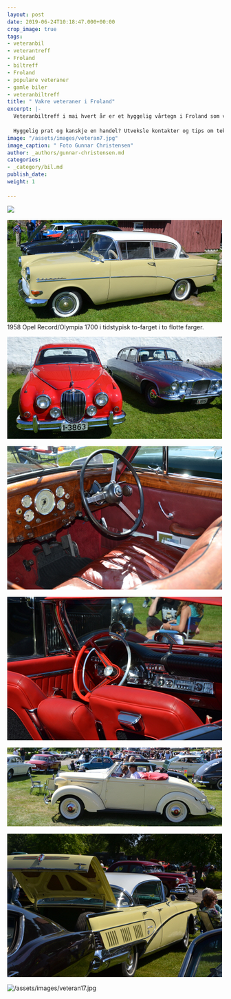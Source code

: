 ```yaml
---
layout: post
date: 2019-06-24T10:18:47.000+00:00
crop_image: true
tags:
- veteranbil
- veterantreff
- Froland
- biltreff
- Froland
- populære veteraner
- gamle biler
- veteranbiltreff
title: " Vakre veteraner i Froland"
excerpt: |-
  Veteranbiltreff i mai hvert år er et hyggelig vårtegn i Froland som vokser for hvert år. På Froland i Aust-Agder skjer det hvert år i mai. Da stiller stolte bileiere fra nær og fjern med blank-pussede doninger for å bli kjent, se og bli sett. Samt å lære av hverandre.

  Hyggelig prat og kanskje en handel? Utveksle kontakter og tips om tekniske løsninger?
image: "/assets/images/veteran7.jpg"
image_caption: " Foto Gunnar Christensen"
author: _authors/gunnar-christensen.md
categories:
- _category/bil.md
publish_date: 
weight: 1

---
```

![](/assets/images/veteran14.jpg)

![](/assets/images/veteran11.jpg)  
1958 Opel Record/Olympia 1700 i tidstypisk to-farget i to flotte farger.

![](/assets/images/veteran12.jpg)

![](/assets/images/veteran23.jpg)

![](/assets/images/veteran19.jpg)

![](/assets/images/veteran18.jpg)

![](/assets/images/veteran10.jpg)

![/assets/images/veteran17.jpg](https://app.forestry.io/sites/afjoa9tu1jlglg/body-media//assets/images/veteran17.jpg)